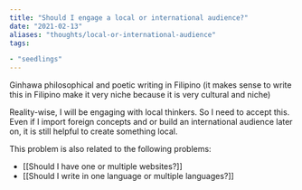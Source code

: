 ```yaml
---
title: "Should I engage a local or international audience?"
date: "2021-02-13"
aliases: "thoughts/local-or-international-audience"
tags:

- "seedlings"
---
```


Ginhawa philosophical and poetic writing in Filipino (it makes sense to write this in Filipino make it very niche because it is very cultural and niche)

Reality-wise, I will be engaging with local thinkers. So I need to accept this. Even if I import foreign concepts and or build an international audience later on, it is still helpful to create something local.

This problem is also related to the following problems:

- [[Should I have one or multiple websites?]]
- [[Should I write in one language or multiple languages?]]

